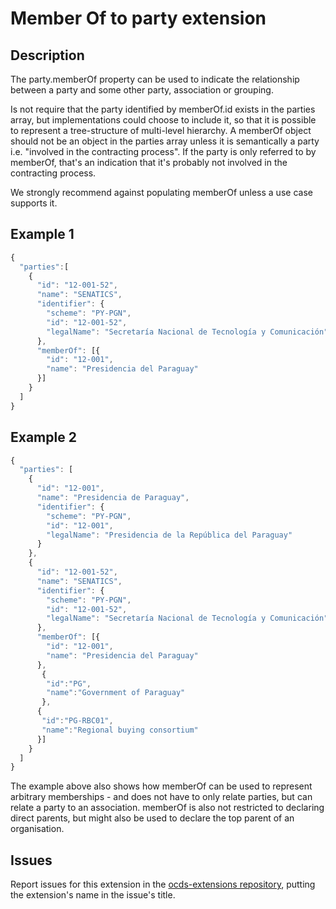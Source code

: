 # Member Of to party extension

## Description

The party.memberOf property can be used to indicate the relationship between a party 
and some other party, association or grouping.

Is not require that the party identified by memberOf.id exists in the parties array, 
but implementations could choose to include it, so that it is possible to represent 
a tree-structure of multi-level hierarchy. A memberOf object should not be an object 
in the parties array unless it is semantically a party i.e. "involved in the contracting 
process". If the party is only referred to by memberOf, 
that's an indication that it's probably not involved in the contracting process.

We strongly recommend against populating memberOf unless a use case supports it.

## Example 1
```javascript
{
  "parties":[
    {
      "id": "12-001-52",
      "name": "SENATICS",
      "identifier": {
        "scheme": "PY-PGN",
        "id": "12-001-52",
        "legalName": "Secretaría Nacional de Tecnología y Comunicación"
      },
      "memberOf": [{
        "id": "12-001",
        "name": "Presidencia del Paraguay"
      }]
    }
  ]
}
```

## Example 2
```javascript
{
  "parties": [
    {
      "id": "12-001",
      "name": "Presidencia de Paraguay",
      "identifier": {
        "scheme": "PY-PGN",
        "id": "12-001",
        "legalName": "Presidencia de la República del Paraguay"
      }
    },
    {
      "id": "12-001-52",
      "name": "SENATICS",
      "identifier": {
        "scheme": "PY-PGN",
        "id": "12-001-52",
        "legalName": "Secretaría Nacional de Tecnología y Comunicación"
      },
      "memberOf": [{
        "id": "12-001",
        "name": "Presidencia del Paraguay"
      },
       {
        "id":"PG",
        "name":"Government of Paraguay"
       },
      {
       "id":"PG-RBC01",
       "name":"Regional buying consortium"
      }]
    }
  ]
}
```

The example above also shows how memberOf can be used to represent arbitrary 
memberships - and does not have to only relate parties, but can relate a party to an 
association. memberOf is also not restricted to declaring direct parents, 
but might also be used to declare the top parent of an organisation.

## Issues

Report issues for this extension in the [ocds-extensions repository](https://github.com/open-contracting/ocds-extensions/issues), putting the extension's name in the issue's title.
